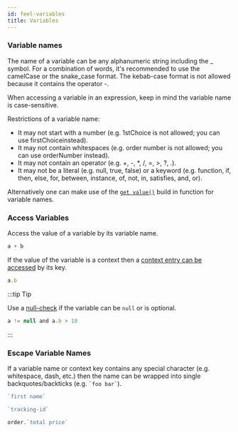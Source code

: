 ```yaml
---
id: feel-variables 
title: Variables
---
```

### Variable names

The name of a variable can be any alphanumeric string including the _ symbol. For a combination of words, it's recommended to use the camelCase or the snake_case format. The kebab-case format is not allowed because it contains the operator -.

When accessing a variable in an expression, keep in mind the variable name is case-sensitive.

Restrictions of a variable name:

- It may not start with a number (e.g. 1stChoice is not allowed; you can use firstChoiceinstead).
- It may not contain whitespaces (e.g. order number is not allowed; you can use orderNumber instead).
- It may not contain an operator (e.g. +, -, *, /, =, >, ?, .).
- It may not be a literal (e.g. null, true, false) or a keyword (e.g. function, if, then, else, for, between, instance, of, not, in, satisfies, and, or).

Alternatively one can make use of the [`get value()`](../builtin-functions/feel-built-in-functions-context.md#get-value) build in function for variable names.

### Access Variables

Access the value of a variable by its variable name.

```js
a + b
```

If the value of the variable is a context then a [context entry can be accessed](feel-context-expressions#get-entry--path) by its key. 

```js
a.b
```

:::tip Tip

Use a [null-check](feel-boolean-expressions#null-check) if the variable can be `null` or is optional.  

```js
a != null and a.b > 10 
```

:::

### Escape Variable Names

If a variable name or context key contains any special character (e.g. whitespace, dash, etc.) then
the name can be wrapped into single backquotes/backticks (e.g. ``` `foo bar` ```).

```js
`first name`

`tracking-id`

order.`total price`
```



